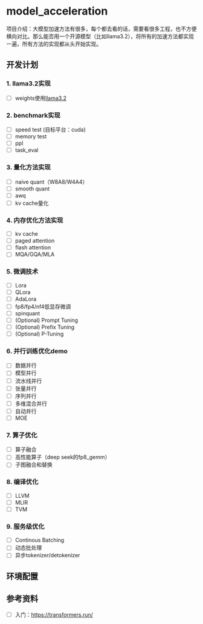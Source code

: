 # model_acceleration
项目介绍：大模型加速方法有很多，每个都去看的话，需要看很多工程，也不方便横向对比。那么能否用一个开源模型（比如llama3.2），将所有的加速方法都实现一遍，所有方法的实现都从头开始实现。

## 开发计划
### 1. llama3.2实现
- [ ] weights使用[llama3.2](https://huggingface.co/meta-llama/Llama-3.2-3B-Instruct)
### 2. benchmark实现
- [ ] speed test (目标平台：cuda)
- [ ] memory test
- [ ] ppl
- [ ] task_eval
### 3. 量化方法实现
- [ ] naive quant（W8A8/W4A4）
- [ ] smooth quant
- [ ] awq
- [ ] kv cache量化
### 4. 内存优化方法实现
- [ ] kv cache
- [ ] paged attention
- [ ] flash attention
- [ ] MQA/GQA/MLA
### 5. 微调技术
- [ ] Lora
- [ ] QLora
- [ ] AdaLora
- [ ] fp8/fp4/nf4低显存微调
- [ ] spinquant
- [ ] (Optional) Prompt Tuning
- [ ] (Optional) Prefix Tuning
- [ ] (Optional) P-Tuning
### 6. 并行训练优化demo
- [ ] 数据并行
- [ ] 模型并行
- [ ] 流水线并行
- [ ] 张量并行
- [ ] 序列并行
- [ ] 多维混合并行
- [ ] 自动并行
- [ ] MOE
### 7. 算子优化
- [ ] 算子融合
- [ ] 高性能算子（deep seek的fp8_gemm）
- [ ] 子图融合和替换
### 8. 编译优化
- [ ] LLVM
- [ ] MLIR
- [ ] TVM
### 9. 服务级优化
- [ ] Continous Batching
- [ ] 动态批处理
- [ ] 异步tokenizer/detokenizer

## 环境配置

## 参考资料
- [ ] 入门：https://transformers.run/